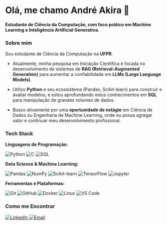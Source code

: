 # Olá, me chamo André Akira 👋

#### Estudante de Ciência da Computação, com foco prático em **Machine Learning** e **Inteligência Artificial Generativa**.

### **Sobre mim**

Sou estudante de Ciência da Computação na **UFPR**.

- Atualmente, minha pesquisa em Iniciação Científica é focada no desenvolvimento de sistemas de **RAG (Retrieval-Augmented Generation)** para aumentar a confiabilidade em **LLMs (Large Language Models)**.
 
-  Utilizo **Python** e seu ecossistema (Pandas, Scikit-learn) para construir e avaliar modelos, e estou aprofundando meus conhecimentos em **SQL** para manipulação de grandes volumes de dados.

- Busco ativamente por uma **oportunidade de estágio** em Ciência de Dados ou Engenharia de Machine Learning, onde eu possa agregar valor e continuar meu desenvolvimento profissional.

 
### **Tech Stack**

**Linguagens de Programação:**
<p>
  <img src="https://img.shields.io/badge/Python-3776AB?style=for-the-badge&logo=python&logoColor=white" alt="Python"/>
  <img src="https://img.shields.io/badge/C-00599C?style=for-the-badge&logo=c&logoColor=white" alt="C"/>
  <img src="https://img.shields.io/badge/SQL-4479A1?style=for-the-badge&logo=postgresql&logoColor=white" alt="SQL"/>
</p>

**Data Science & Machine Learning:**
<p>
  <img src="https://img.shields.io/badge/Pandas-150458?style=for-the-badge&logo=pandas&logoColor=white" alt="Pandas"/>
  <img src="https://img.shields.io/badge/NumPy-013243?style=for-the-badge&logo=numpy&logoColor=white" alt="NumPy"/>
  <img src="https://img.shields.io/badge/SciKit--Learn-F7931E?style=for-the-badge&logo=scikit-learn&logoColor=white" alt="Scikit-learn"/>
  <img src="https://img.shields.io/badge/TensorFlow-FF6F00?style=for-the-badge&logo=tensorflow&logoColor=white" alt="TensorFlow"/>
  <img src="https://img.shields.io/badge/Jupyter-F37626?style=for-the-badge&logo=jupyter&logoColor=white" alt="Jupyter"/>
</p>

**Ferramentas e Plataformas:**
<p>
  <img src="https://img.shields.io/badge/Git-F05032?style=for-the-badge&logo=git&logoColor=white" alt="Git"/>
  <img src="https://img.shields.io/badge/GitHub-181717?style=for-the-badge&logo=github&logoColor=white" alt="GitHub"/>
  <img src="https://img.shields.io/badge/Docker-2496ED?style=for-the-badge&logo=docker&logoColor=white" alt="Docker"/>
  <img src="https://img.shields.io/badge/Linux-FCC624?style=for-the-badge&logo=linux&logoColor=black" alt="Linux"/>
  <img src="https://img.shields.io/badge/VS%20Code-007ACC?style=for-the-badge&logo=visual-studio-code&logoColor=white" alt="VS Code"/>
</p>

### Como me Encontrar

<p>
  <a href="https://www.linkedin.com/in/andre-aracema/" target="_blank">
    <img src="https://img.shields.io/badge/LinkedIn-0077B5?style=for-the-badge&logo=linkedin&logoColor=white" alt="LinkedIn"/>
  </a>
  <a href="mailto:[akiraaracema21@gmail.com]" target="_blank">
    <img src="https://img.shields.io/badge/Email-D14836?style=for-the-badge&logo=gmail&logoColor=white" alt="Email"/>
  </a>
</p>
